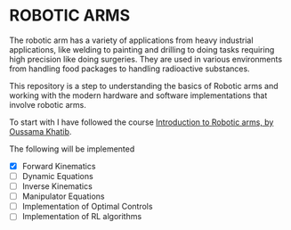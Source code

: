 # ROBOTIC ARMS

The robotic arm has a variety of applications from heavy industrial applications, like welding to painting and drilling to doing tasks requiring high precision like doing surgeries. They are used in various environments from handling food packages to handling radioactive substances.

This repository is a step to understanding the basics of Robotic arms and working with the modern hardware and software implementations that involve robotic arms.

To start with I have followed the course [Introduction to Robotic arms, by Oussama Khatib]().

The following will be implemented

- [x] Forward Kinematics
- [ ] Dynamic Equations
- [ ] Inverse Kinematics
- [ ] Manipulator Equations
- [ ] Implementation of Optimal Controls
- [ ] Implementation of RL algorithms 
